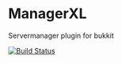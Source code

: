 ManagerXL
=========

Servermanager plugin for bukkit

[![Build Status](https://travis-ci.org/DieReicheErethons/ManagerXL.png?branch=master)](https://travis-ci.org/DieReicheErethons/ManagerXL)
